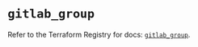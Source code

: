 # `gitlab_group`

Refer to the Terraform Registry for docs: [`gitlab_group`](https://registry.terraform.io/providers/gitlabhq/gitlab/18.0.0/docs/resources/group).
